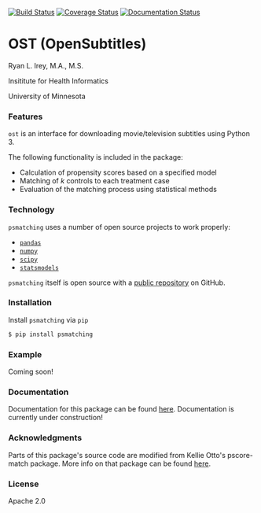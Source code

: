 [![Build Status](https://travis-ci.org/rlirey/ost.svg?branch=master)](https://travis-ci.org/rlirey/ost)
[![Coverage Status](https://coveralls.io/repos/github/rlirey/ost/badge.svg?branch=master)](https://coveralls.io/github/rlirey/ost?branch=master)
[![Documentation Status](https://readthedocs.org/projects/ost/badge/?version=latest)](https://ost.readthedocs.io/en/latest/?badge=latest)

# OST (OpenSubtitles)

Ryan L. Irey, M.A., M.S.

Insititute for Health Informatics

University of Minnesota

### Features
`ost` is an interface for downloading movie/television subtitles using Python 3.

The following functionality is included in the package:
  - Calculation of propensity scores based on a specified model
  - Matching of _k_ controls to each treatment case
  - Evaluation of the matching process using statistical methods

### Technology

`psmatching` uses a number of open source projects to work properly:

* [`pandas`](https://pandas.pydata.org/)
* [`numpy`](https://www.numpy.org/)
* [`scipy`](https://www.scipy.org/)
* [`statsmodels`](https://www.statsmodels.org/stable/index.html)

`psmatching` itself is open source with a [public repository](https://github.com/rlirey/psmatching) on GitHub.

### Installation
Install `psmatching` via `pip`
```sh
$ pip install psmatching
```
### Example
Coming soon!

### Documentation
Documentation for this package can be found [here](https://psmatching.readthedocs.io/en/latest/).
Documentation is currently under construction!

### Acknowledgments
Parts of this package's source code are modified from Kellie Otto's pscore-match package. More info on that package can be found [here](http://www.kellieottoboni.com/pscore_match/).

### License
Apache 2.0

